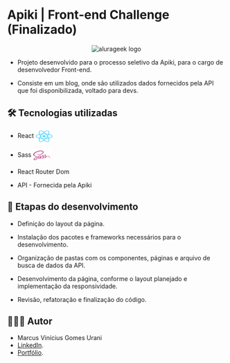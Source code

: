 # Apiki | Front-end Challenge (Finalizado)

<div align="center">
    <img width="300" src="https://imgur.com/OAXkzhI.png" alt="alurageek logo"/>
</div>

- Projeto desenvolvido para o processo seletivo da Apiki, para o cargo de desenvolvedor Front-end.

- Consiste em um blog, onde são utilizados dados fornecidos pela API que foi disponibilizada, voltado para devs.

## 🛠 Tecnologias utilizadas

- React <img align="center" alt="Marcus-React" height="30" width="40" src="https://raw.githubusercontent.com/devicons/devicon/master/icons/react/react-original.svg">

- Sass <img align="center" alt="Marcus-SASS" height="30" width="40" src="https://raw.githubusercontent.com/devicons/devicon/master/icons/sass/sass-original.svg">

- React Router Dom

- API - Fornecida pela Apiki

## 🚀 Etapas do desenvolvimento

- Definição do layout da página.

- Instalação dos pacotes e frameworks necessários para o desenvolvimento.

- Organização de pastas com os componentes, páginas e arquivo de busca de dados da API.

- Desenvolvimento da página, conforme o layout planejado e implementação da responsividade.

- Revisão, refatoração e finalização do código.

## 🙋🏻‍♂️ Autor

- Marcus Vinícius Gomes Urani
- [LinkedIn](https://www.linkedin.com/in/marcusurani).
- [Portfólio](https://marcusurani.netlify.app).
